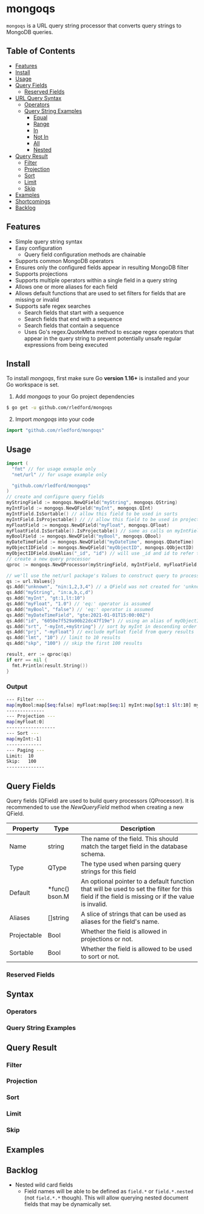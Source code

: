 # mongoqs

`mongoqs` is a URL query string processor that converts query strings to MongoDB queries.

## Table of Contents

- [Features](#features)
- [Install](#install)
- [Usage](#usage)
- [Query Fields](#query-fields)
  - [Reserved Fields](#reserved-fields)
- [URL Query Syntax](#url-query-syntax)
  - [Operators](#operators)
  - [Query String Examples](#Query-string-examples)
    - [Equal](#equal)
    - [Range](#range)
    - [In](#in)
    - [Not In](#not-in)
    - [All](#all)
    - [Nested](#nested)
- [Query Result](#query-result)
  - [Filter](#filter)
  - [Projection](#projection)
  - [Sort](#sorts)
  - [Limit](#limit)
  - [Skip](#skip)
- [Examples](#examples)
- [Shortcomings](#shortcomings)
- [Backlog](#backlog)

## Features

- Simple query string syntax
- Easy configuration
  - Query field configuration methods are chainable
- Supports common MongoDB operators
- Ensures only the configured fields appear in resulting MongoDB filter
- Supports projections
- Supports multiple operators within a single field in a query string
- Allows one or more aliases for each field
- Allows default functions that are used to set filters for fields that are missing or invalid
- Supports safe regex searches
  - Search fields that start with a sequence
  - Search fields that end with a sequence
  - Search fields that contain a sequence
  - Uses Go's regex.QuoteMeta method to escape regex operators that appear in the query string to prevent potentially unsafe regular expressions from being executed

## Install

To install _mongoqs_, first make sure Go **version 1.16+** is installed and your Go workspace is set.

1. Add _mongoqs_ to your Go project dependencies

```bash
$ go get -u github.com/rledford/mongoqs
```

2. Import _mongoqs_ into your code

```go
import "github.com/rledford/mongoqs"
```

## Usage

```go
import (
  "fmt" // for usage exmaple only
  "net/url" // for usage example only

  "github.com/rledford/mongoqs"
)
// create and configure query fields
myStringField := mongoqs.NewQField("myString", mongoqs.QString)
myIntField := mongoqs.NewQField("myInt", mongoqs.QInt)
myIntField.IsSortable() // allow this field to be used in sorts
myIntField.IsProjectable() // // allow this field to be used in projections
myFloatField := mongoqs.NewQField("myFloat", mongoqs.QFloat)
myFloatField.IsSortable().IsProjectable() // same as calls on myIntField but chained
myBoolField := mongoqs.NewQField("myBool", mongoqs.QBool)
myDateTimeField := mongoqs.NewQField("myDateTime", mongoqs.QDateTime)
myObjectIDField := mongoqs.NewQField("myObjectID", mongoqs.QObjectID)
myObjectIDField.UseAlias("_id", "id") // will use _id and id to refer to myObjectID
// create a new query processor
qproc := mongoqs.NewQProcessor(myStringField, myIntField, myFloatField, myBoolField, myDateTimeField, myObjectIDField)

// we'll use the net/url package's Values to construct query to process, but it would be more common to use on from an http request
qs := url.Values{}
qs.Add("unknown", "nin:1,2,3,4") // a QField was not created for 'unknown' so it will be ignored
qs.Add("myString", "in:a,b,c,d")
qs.Add("myInt", "gt:1,lt:10")
qs.Add("myFloat", "1.0") // 'eq:' operator is assumed
qs.Add("myBool", "false") // 'eq:' operator is assumed
qs.Add("myDateTimeField", "gte:2021-01-01T15:00:00Z")
qs.Add("id", "6050e7f529a90b22dc47f19e") // using an alias of myObjectID ('eq:' operator is assumed)
qs.Add("srt", "-myInt,+myString") // sort by myInt in descending order (myStringField.IsSortable() was not called so +myString is ignored)
qs.Add("prj", "-myFloat") // exclude myFloat field from query results
qs.Add("lmt", "10") // limit to 10 results
qs.Add("skp", "100") // skip the first 100 results

result, err := qproc(qs)
if err == nil {
  fmt.Println(result.String())
}
```

### Output

```bash
--- Filter ---
map[myBool:map[$eq:false] myFloat:map[$eq:1] myInt:map[$gt:1 $lt:10] myObjectID:map[$eq:ObjectID("6050e7f529a90b22dc47f19e")] myString:map[$in:[a b c d]]]
--------------
--- Projection ---
map[myFloat:0]
------------------
--- Sort ---
map[myInt:-1]
-------------
--- Paging ---
Limit:  10
Skip:   100
--------------
```

## Query Fields

Query fields (QField) are used to build query processors (QProcessor). It is recommended to use the _NewQueryField_ method when creating a new QField.

| Property    | Type            | Description                                                                                                                                      |
| ----------- | --------------- | ------------------------------------------------------------------------------------------------------------------------------------------------ |
| Name        | string          | The name of the field. This should match the target field in the database schema.                                                                |
| Type        | QType           | The type used when parsing query strings for this field                                                                                          |
| Default     | \*func() bson.M | An optional pointer to a default function that will be used to set the filter for this field if the field is missing or if the value is invalid. |
| Aliases     | []string        | A slice of strings that can be used as aliases for the field's name.                                                                             |
| Projectable | Bool            | Whether the field is allowed in projections or not.                                                                                              |
| Sortable    | Bool            | Whether the field is allowed to be used to sort or not.                                                                                          |

### Reserved Fields

## Syntax

### Operators

### Query String Examples

## Query Result

### Filter

### Projection

### Sort

### Limit

### Skip

## Examples

## Backlog

- Nested wild card fields
  - Field names will be able to be defined as `field.*` or `field.*.nested` (not `field.*.*` though). This will allow querying nested document fields that may be dynamically set.
